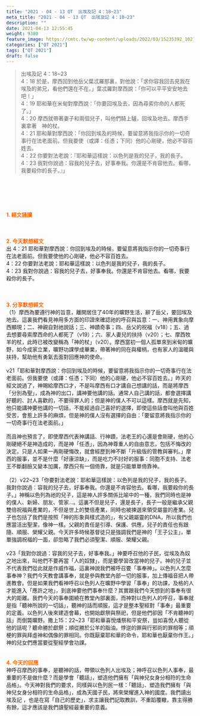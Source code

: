 ```yaml
---
title: "2021 - 04 - 13 QT  出埃及記 4：18~23"
meta_title: "2021 - 04 - 13 QT  出埃及記 4：18~23"
description: ""
date: 2021-04-13 12:55:45
weight: 9380
feature_image: https://cmtc.tw/wp-content/uploads/2022/03/15235392_10211799862337740_180693556567566654_o-1.webp
categories: ["QT 2021"]
tags: ["QT 2021"]
draft: false
---
```


<blockquote>出埃及記 4：18~23<br />
4：18 於是，摩西回到他岳父葉忒羅那裏，對他說：「求你容我回去見我在埃及的弟兄，看他們還在不在。」葉忒羅對摩西說：「你可以平平安安地去吧！」<br />
4：19 耶和華在米甸對摩西說：「你要回埃及去，因為尋索你命的人都死了。」<br />
4：20 摩西就帶著妻子和兩個兒子，叫他們騎上驢，回埃及地去。摩西手裏拿著　神的杖。<br />
4：21 耶和華對摩西說：「你回到埃及的時候，要留意將我指示你的一切奇事行在法老面前。但我要使（或譯：任憑；下同）他的心剛硬，他必不容百姓去。<br />
4：22 你要對法老說：『耶和華這樣說：以色列是我的兒子，我的長子。<br />
4：23 我對你說過：容我的兒子去，好事奉我。你還是不肯容他去。看哪，我要殺你的長子。』」</blockquote><br />
&nbsp;<br />
<br />
&nbsp;<br />
<br />
<span style="color: #ff6600;"><strong>1. </strong><strong>經文誦讀</strong></span><br />
<br />
<span style="color: #ff6600;"><strong> </strong></span><br />
<br />
<span style="color: #ff6600;"><strong>2. 今天默想</strong><strong>經文<br />
</strong></span>出 4：21 耶和華對摩西說：你回到埃及的時候，要留意將我指示你的一切奇事行在法老面前。但我要使他的心剛硬，他必不容百姓去。<br />
4：22 你要對法老說：耶和華這樣說：以色列是我的兒子，我的長子。<br />
4：23 我對你說過：容我的兒子去，好事奉我。你還是不肯容他去。看哪，我要殺你的長子。<br />
<br />
&nbsp;<br />
<br />
<span style="color: #ff6600;"><strong>3. 分享默想經文<br />
</strong></span>（1）摩西為要遵行神的旨意，離開居住了40年的曠野生活，辭了岳父，要回埃及地去。這裏我們看見神用多方面的印證來確認祂的呼召與旨意：一、神用異象向摩西顯現；二、神親自對祂說話；三、神蹟奇事；四、岳父的祝福（v18）；五、過去想要尋索摩西命的人都死了（v19）；六、家人妻兒的扶持（v20）；七、摩西牧羊的杖，此時已被改變稱為「神的杖」（v20）。摩西當初一個人孤單來到米甸的曠野，如今成家立業，曠野功課學成畢業，帶著神的同在與權柄，也有家人的溫暖與扶持，幫助他有勇氣去面對回應神的使命。<br />
<br />
v21「耶和華對摩西說：你回到埃及的時候，要留意將我指示你的一切奇事行在法老面前。但我要使（或譯：任憑；下同）他的心剛硬，他必不容百姓去。」昨天的經文說過了，神賜給摩西口才，不是叫摩西有口才講自己想講的話，而是將摩西「分別為聖」，成為神的出口，講神要他講的話。通常人自己講的話，都會選擇講好聽的、討人喜歡的，不要得罪人的；但是神的僕人不可以這樣。摩西就是先知，他只能講神要他講的一切話，不能經過自己喜好的選擇，即使這些話會叫他與百姓受苦，會惹上許多的麻煩，但是神的僕人沒有選擇的自由：「要留意將我指示你的一切奇事行在法老面前。」<br />
<br />
而且神也預言了，即使摩西代表神講話、行神蹟，法老王的心還是會剛硬，他的心剛硬絕不是神造成的，而是神「任憑」，因為神尊重人的自由意志，包括不悔改的決定。只是人如果一再剛硬悔改，就會經歷到神不斷「升級版的管教與審判。」摩西的服事，並不是什麼「好康涼缺」，而是吃力不討好的服事：同胞不支持、法老王不斷翻臉又變本加厲，摩西只有一個倚靠，就是只能單單倚靠神。<br />
<br />
（2）v22~23「你要對法老說：耶和華這樣說：以色列是我的兒子，我的長子。我對你說過：容我的兒子去，好事奉我。你還是不肯容他去。看哪，我要殺你的長子。」神稱以色列為祂的兒子，這是神人許多關係比喻中的一種，我們同時也是神的僕人、新婦、朋友、管家…。這裏不但是兒子，還是長子，長子一般是繼承父親雙倍祝福與產業的，不但是世上的雙倍產業，同時也被揀選來領受屬靈的產業。兒子也包括了我們是按照「神的形象與樣式造的」，有父親屬靈的DNA，所以我們也應當活出聖潔，像神一樣。父親的責任是引導、保護、供應，兒子的責任也有跟隨、順服、榮耀父親。今天許多時候基督徒只是強調我們是神的「王子公主」，單單強調祝福的一面，卻忽略了我們必須聖潔、順服、榮耀父親。<br />
<br />
v23「我對你說過：容我的兒子去，好事奉我。」神要呼召他的子民，從埃及為奴之地出來，叫他們不要再當「人的奴隸」，而是要學習改當神的兒子。神的兒子並不代表我們從此就是作威作福，這裏神說我們被呼召要「事奉神」。以色列人怎麼事奉神？我們今天教會講事奉，就是參與教堂內部一切的服事，加上傳福音把人帶進教會。但是如果我們看神呼召以色列人在曠野中學習「事奉」的功課，及格的人才能進入「應許之地」，到底神要他們事奉什麼？其實跟我們今天想到的事奉有很大的距離。我們今天的事奉圍繞在教堂內部裏面，而神對以色列人的呼召，事奉就是指「聽神所說的一切話」，聽神的話而順服，這才是整本聖經對「事奉」最重要的定義。以色列人後來建造會幕，也開始獻祭與祭祀，但是他們卻因「不肯聽神的話」而倒斃曠野。撒上15：22~23「耶和華喜悅燔祭和平安祭，豈如喜悅人聽從他的話呢？聽命勝於獻祭；順從勝於公羊的脂油。悖逆的罪與行邪術的罪相等；頑梗的罪與拜虛神和偶像的罪相同。你既厭棄耶和華的命令，耶和華也厭棄你作王。」神的兒女們應當要從聖經學會功課。<br />
<br />
<br />
<span style="color: #ff6600;"><strong>4. 今天的回應<br />
</strong></span>神呼召摩西的事奉，是聽神的話，帶領以色列人出埃及；神呼召以色列人事奉，最重要的不是做什麼？而是學會「聽話」，塑造他們擁有「與神兒女身分相符的生命品格」。今天神對我們的要求，同樣與以色列民一樣：「聽話」、塑造我們擁有「與神兒女身分相符的生命品格」，成為天國子民，將來榮耀進入神的國度。我們讀出埃及記 ，也是在寫「自己的歷史」，求主讓我們記取教訓，不重蹈覆轍，靠主得勝有餘，這才應該是我們讀聖經最重要的意義。<br />
<br />
&nbsp;<br />
<br />
<span style="color: #ff6600;"><strong> </strong></span>
        